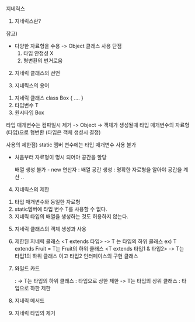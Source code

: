 지네릭스
1. 지네릭스란?

참고)
- 다양한 자료형을 수용 -> Object 클래스 사용
  단점
    1) 타입 안정성 X
    2) 형변환의 번거로움

2. 지네릭 클래스의 선언

3. 지네릭스의 용어
1) 지네릭 클래스
   class Box<T> { .... }
2) 타입변수 T
3) 원시타입 Box

타입 매개변수는 컴파일시 제거 -> Object -> 객체가 생성될때 타입 매개변수의 자료형(타입)으로 형변환
(타입은 객체 생성시 결정)

사용의 제한점)
static 멤버 변수에는 타입 매개변수 사용 불가
- 처음부터 자료형이 명시 되어야 공간을 할당

	배열 생성 불가 
		- new 연산자 : 배열 공간 생성 : 명확한 자료형을 알아야 공간을 계산 ..

4. 지네릭스의 제한
1) 타입 매개변수와 동일한 자료형
2) static멤버에 타입 변수 T를 사용할 수 없다.
3) 지네릭 타입의 배열을 생성하는 것도 허용하지 않는다.

5. 지네릭 클래스의 객체 생성과 사용
6. 제한된 지네릭 클래스
   <T extends 타입> -> T 는 타입의 하위 클래스 ex) T extends Fruit = T는 Fruit의 하위 클래스
   <T extends 타입1 & 타입2> -> T는 타입1의 하위 클래스 이고 타입2 인터페이스의 구현 클래스

7. 와일드 카드
   <?> : <? extends Object>
   <? extends 타입> -> T는 타입의 하위 클래스 : 타입으로 상한 제한 
   <? super 타입> -> T는 타입의 상위 클래스 : 타입으로 하한 제한
8. 지네릭 메서드
9. 지네릭 타입의 제거